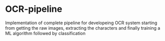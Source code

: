# OCR-pipeline
Implementation of complete pipeline for developeing OCR system starting from getting the raw images, extracting the characters and finally training a ML algorithm followed by classification
